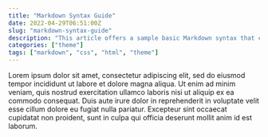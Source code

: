 ```yaml
---
title: "Markdown Syntax Guide"
date: 2022-04-29T06:51:00Z
slug: "markdown-syntax-guide"
description: "This article offers a sample basic Markdown syntax that can be used in Astro content files, also it shows whether basic HTML elements are decorated with css in Astro thems."
categories: ["theme"]
tags: ["markdown", "css", "html", "theme"]
---
```


Lorem ipsum dolor sit amet, consectetur adipiscing elit, sed do eiusmod tempor incididunt ut labore et dolore magna aliqua. Ut enim ad minim veniam, quis nostrud exercitation ullamco laboris nisi ut aliquip ex ea commodo consequat. Duis aute irure dolor in reprehenderit in voluptate velit esse cillum dolore eu fugiat nulla pariatur. Excepteur sint occaecat cupidatat non proident, sunt in culpa qui officia deserunt mollit anim id est laborum.
